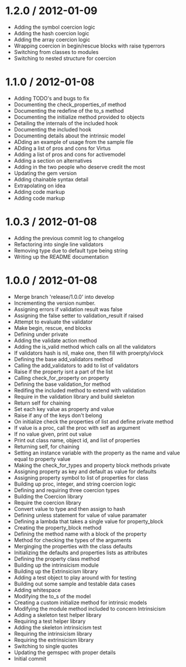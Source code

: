 1.2.0 / 2012-01-09
==================

  * Adding the symbol coercion logic
  * Adding the hash coercion logic
  * Adding the array coercion logic
  * Wrapping coercion in begin/rescue blocks with raise typerrors
  * Switching from classes to modules
  * Switching to nested structure for coercion


1.1.0 / 2012-01-08
==================

  * Adding TODO's and bugs to fix
  * Documenting the check_properties_of method
  * Documenting the redefine of the to_s method
  * Documenting the initialize method provided to objects
  * Detailing the internals of the included hook
  * Documenting the included hook
  * Documenting details about the intrinsic model
  * ADding an example of usage from the sample file
  * ADding a list of pros and cons for Virtus
  * Adding a list of pros and cons for activemodel
  * Adding a section on alternatives
  * Adding in the two people who deserve credit the most
  * Updating the gem version
  * Adding chainable syntax detail
  * Extrapolating on idea
  * Adding code markup
  * Adding code markup


1.0.3 / 2012-01-08
==================

  * Adding the previous commit log to changelog
  * Refactoring into single line validators
  * Removing type due to default type being string
  * Writing up the README documentation


1.0.0 / 2012-01-08
==================

  * Merge branch 'release/1.0.0' into develop
  * Incrementing the version number.
  * Assigning errors if validation result was false
  * Assigning the false setter to validation_result if raised
  * Attempt to evaluate the validator
  * Make begin, rescue, end blocks
  * Defining under private
  * Adding the validate action method
  * Adding the is_valid method which calls on all the validators
  * If validators hash is nil, make one, then fill with proerpty/vlock
  * Defining the base add_validators method
  * Calling the add_validators to add to list of validators
  * Raise if the property isnt a part of the list
  * Calling check_for_property on property
  * Defining the base validation_for method
  * Redifing the included method to extend with validation
  * Require in the validation library and build skeleton
  * Return self for chaining
  * Set each key value as property and value
  * Raise if any of the keys don't belong
  * On initialize check the properties of list and define private method
  * If value is a proc, call the proc with self as argument
  * If no value given, print out value
  * Print out class name, object id, and list of properties
  * Returning self, for chaining
  * Setting an instance variable with the property as the name and value equal to property value
  * Making the check_for_types and property block methods private
  * Assigning property as key and default as value for defaults
  * Assigning property symbol to list of properties for class
  * Building up proc, integer, and string coercion logic
  * Defining and requiring three coercion types
  * Building the Coercion library
  * Require the coercion library
  * Convert value to type and then assign to hash
  * Defining unless statement for value of value paramater
  * Defining a lambda that takes a single value for property_block
  * Creating the property_block method
  * Defining the method name with a block of the property
  * Method for checking the types of the arguments
  * Merginging the properties with the class defaults
  * Initializing the defaults and properties lists as attributes
  * Defining the property class method
  * Building up the intrinsicism module
  * Building up the Extrinsicism library
  * Adding a test object to play around with for testing
  * Building out some sample and testable data cases
  * Adding whitespace
  * Modifying the to_s of the model
  * Creating a custom initialize method for intrinsic models
  * Modifying the module method included to concern Intrinsicism
  * Adding a skeleton test helper library
  * Requiring a test helper library
  * Adding the skeleton intrinsicism test
  * Requiring the intrinsicism library
  * Requiring the extrinsicism library
  * Switching to single quotes
  * Updating the gemspec with proper details
  * Initial commit
